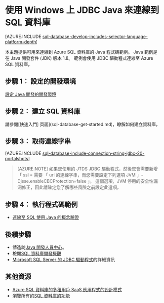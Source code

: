 <properties
    pageTitle="使用 Windows 上 JDBC Java 來連線到 SQL 資料庫 |Microsoft Azure"
    description="將呈現可用來連線到 Azure SQL 資料庫的 Java 程式碼範例。 此範例使用 JDBC，並在 Windows 用戶端電腦上執行。"
    services="sql-database"
    documentationCenter=""
    authors="LuisBosquez"
    manager="jhubbard"
    editor="genemi"/>


<tags
    ms.service="sql-database"
    ms.workload="drivers"
    ms.tgt_pltfrm="na"
    ms.devlang="java"
    ms.topic="article"
    ms.date="10/03/2016"
    ms.author="lbosq"/>


# <a name="connect-to-sql-database-by-using-java-with-jdbc-on-windows"></a>使用 Windows 上 JDBC Java 來連線到 SQL 資料庫


[AZURE.INCLUDE [sql-database-develop-includes-selector-language-platform-depth](../../includes/sql-database-develop-includes-selector-language-platform-depth.md)] 


本主題提供可用來連線到 Azure SQL 資料庫的 Java 程式碼範例。 Java 範例是在 Java 開發套件 (JDK) 版本 1.8。 範例會使用 JDBC 驅動程式連線至 Azure SQL 資料庫。

## <a name="step-1--configure-development-environment"></a>步驟 1︰ 設定的開發環境

[設定 Java 開發的開發環境](https://msdn.microsoft.com/library/mt720658.aspx)

## <a name="step-2-create-a-sql-database"></a>步驟 2︰ 建立 SQL 資料庫

請參閱[快速入門] 頁面](sql-database-get-started.md)，瞭解如何建立資料庫。  

## <a name="step-3-get-connection-string"></a>步驟 3︰ 取得連線字串

[AZURE.INCLUDE [sql-database-include-connection-string-jdbc-20-portalshots](../../includes/sql-database-include-connection-string-jdbc-20-portalshots.md)]

> [AZURE.NOTE] 如果您使用的 JTDS JDBC 驅動程式，然後您會需要新增 「 ssl = 需要 「 url 的連線字串，而您需要設定下列選項 JVM 」-Djsse.enableCBCProtection=false 」。 這個選項，JVM 停用的安全性漏洞修正，因此請確定您了解哪些風險之前設定此選項。

## <a name="step-4-run-sample-code"></a>步驟 4︰ 執行程式碼範例

* [連線至 SQL 使用 Java 的概念驗證](https://msdn.microsoft.com/library/mt720656.aspx)

## <a name="next-steps"></a>後續步驟

* 請造訪[Java 開發人員中心](/develop/java/)。
* 檢閱[SQL 資料庫開發概觀](sql-database-develop-overview.md)
* [Microsoft SQL Server 的 JDBC 驅動程式](https://msdn.microsoft.com/library/mt484311.aspx)的詳細資訊

## <a name="additional-resources"></a>其他資源 

* [Azure SQL 資料庫的多租用戶 SaaS 應用程式的設計模式](sql-database-design-patterns-multi-tenancy-saas-applications.md)
* 瀏覽所有的[SQL 資料庫的功能](https://azure.microsoft.com/services/sql-database/)
